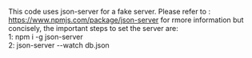 This code uses json-server for a fake server. Please refer to : https://www.npmjs.com/package/json-server for rmore information but concisely, the important steps to set the server are: <br>
1: npm i -g json-server  <br>
2: json-server --watch db.json
